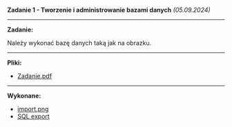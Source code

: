**Zadanie 1 - Tworzenie i administrowanie bazami danych**
*(05.09.2024)*

---
**Zadanie:**  
  
Należy wykonać bazę danych taką jak na obrazku.  
  
---
**Pliki:** 
- [Zadanie.pdf](zadanie.pdf)  

---

**Wykonane:**  
- [import.png](import.png)
- [SQL export](test.sql)